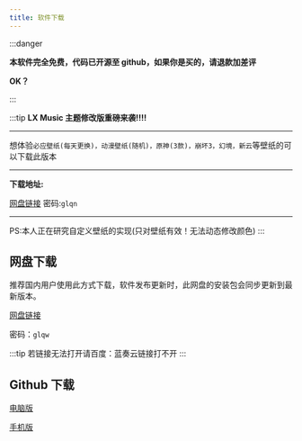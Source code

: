 ```yaml
---
title: 软件下载
---
```


:::danger

**本软件完全免费，代码已开源至 github，如果你是买的，请退款加差评**

**OK？**

:::

:::tip
**LX Music 主题修改版重磅来袭!!!!**

---

想体验`必应壁纸(每天更换)，动漫壁纸(随机)，原神(3款)，崩坏3，幻境，新云`等壁纸的可以下载此版本

---

**下载地址:**

[网盘链接](https://folltoshe.lanzoub.com/b03j7lxuj)
密码:`glqn`

---

PS:本人正在研究自定义壁纸的实现(只对壁纸有效！无法动态修改颜色)
:::

## 网盘下载

推荐国内用户使用此方式下载，软件发布更新时，此网盘的安装包会同步更新到最新版本。

[网盘链接](https://www.lanzoui.com/b0bf2cfa/)

密码：`glqw`

:::tip
若链接无法打开请百度：蓝奏云链接打不开
:::

## Github 下载

[电脑版](https://github.com/lyswhut/lx-music-desktop/releases)

[手机版](https://github.com/lyswhut/lx-music-mobile/releases)
